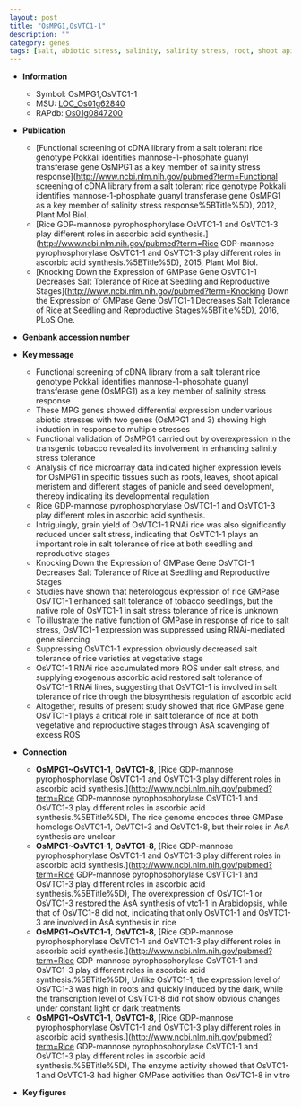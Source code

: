 ```yaml
---
layout: post
title: "OsMPG1,OsVTC1-1"
description: ""
category: genes
tags: [salt, abiotic stress, salinity, salinity stress, root, shoot apical meristem, seed, shoot, panicle, meristem, seed development, pyrophosphorylase, grain, seedling, tolerance, grain yield, yield, vegetative, salt tolerance, salt stress, reproductive, stress, stress tolerance]
---
```


* **Information**  
    + Symbol: OsMPG1,OsVTC1-1  
    + MSU: [LOC_Os01g62840](http://rice.plantbiology.msu.edu/cgi-bin/ORF_infopage.cgi?orf=LOC_Os01g62840)  
    + RAPdb: [Os01g0847200](http://rapdb.dna.affrc.go.jp/viewer/gbrowse_details/irgsp1?name=Os01g0847200)  

* **Publication**  
    + [Functional screening of cDNA library from a salt tolerant rice genotype Pokkali identifies mannose-1-phosphate guanyl transferase gene OsMPG1 as a key member of salinity stress response](http://www.ncbi.nlm.nih.gov/pubmed?term=Functional screening of cDNA library from a salt tolerant rice genotype Pokkali identifies mannose-1-phosphate guanyl transferase gene OsMPG1 as a key member of salinity stress response%5BTitle%5D), 2012, Plant Mol Biol.
    + [Rice GDP-mannose pyrophosphorylase OsVTC1-1 and OsVTC1-3 play different roles in ascorbic acid synthesis.](http://www.ncbi.nlm.nih.gov/pubmed?term=Rice GDP-mannose pyrophosphorylase OsVTC1-1 and OsVTC1-3 play different roles in ascorbic acid synthesis.%5BTitle%5D), 2015, Plant Mol Biol.
    + [Knocking Down the Expression of GMPase Gene OsVTC1-1 Decreases Salt Tolerance of  Rice at Seedling and Reproductive Stages](http://www.ncbi.nlm.nih.gov/pubmed?term=Knocking Down the Expression of GMPase Gene OsVTC1-1 Decreases Salt Tolerance of  Rice at Seedling and Reproductive Stages%5BTitle%5D), 2016, PLoS One.

* **Genbank accession number**  

* **Key message**  
    + Functional screening of cDNA library from a salt tolerant rice genotype Pokkali identifies mannose-1-phosphate guanyl transferase gene (OsMPG1) as a key member of salinity stress response
    + These MPG genes showed differential expression under various abiotic stresses with two genes (OsMPG1 and 3) showing high induction in response to multiple stresses
    + Functional validation of OsMPG1 carried out by overexpression in the transgenic tobacco revealed its involvement in enhancing salinity stress tolerance
    + Analysis of rice microarray data indicated higher expression levels for OsMPG1 in specific tissues such as roots, leaves, shoot apical meristem and different stages of panicle and seed development, thereby indicating its developmental regulation
    + Rice GDP-mannose pyrophosphorylase OsVTC1-1 and OsVTC1-3 play different roles in ascorbic acid synthesis.
    + Intriguingly, grain yield of OsVTC1-1 RNAi rice was also significantly reduced under salt stress, indicating that OsVTC1-1 plays an important role in salt tolerance of rice at both seedling and reproductive stages
    + Knocking Down the Expression of GMPase Gene OsVTC1-1 Decreases Salt Tolerance of  Rice at Seedling and Reproductive Stages
    + Studies have shown that heterologous expression of rice GMPase OsVTC1-1  enhanced salt tolerance of tobacco seedlings, but the native role of OsVTC1-1 in  salt stress tolerance of rice is unknown
    + To illustrate the native function of GMPase in response of rice to salt stress, OsVTC1-1 expression was suppressed using RNAi-mediated gene silencing
    + Suppressing OsVTC1-1 expression obviously decreased salt tolerance of rice varieties at vegetative stage
    + OsVTC1-1 RNAi rice accumulated more ROS under salt stress, and supplying exogenous ascorbic acid restored salt tolerance of OsVTC1-1 RNAi lines, suggesting that OsVTC1-1 is involved in salt tolerance of rice through the biosynthesis regulation of ascorbic acid
    + Altogether, results of present study showed that rice GMPase gene OsVTC1-1 plays  a critical role in salt tolerance of rice at both vegetative and reproductive stages through AsA scavenging of excess ROS

* **Connection**  
    + __OsMPG1~OsVTC1-1__, __OsVTC1-8__, [Rice GDP-mannose pyrophosphorylase OsVTC1-1 and OsVTC1-3 play different roles in ascorbic acid synthesis.](http://www.ncbi.nlm.nih.gov/pubmed?term=Rice GDP-mannose pyrophosphorylase OsVTC1-1 and OsVTC1-3 play different roles in ascorbic acid synthesis.%5BTitle%5D),  The rice genome encodes three GMPase homologs OsVTC1-1, OsVTC1-3 and OsVTC1-8, but their roles in AsA synthesis are unclear
    + __OsMPG1~OsVTC1-1__, __OsVTC1-8__, [Rice GDP-mannose pyrophosphorylase OsVTC1-1 and OsVTC1-3 play different roles in ascorbic acid synthesis.](http://www.ncbi.nlm.nih.gov/pubmed?term=Rice GDP-mannose pyrophosphorylase OsVTC1-1 and OsVTC1-3 play different roles in ascorbic acid synthesis.%5BTitle%5D),  The overexpression of OsVTC1-1 or OsVTC1-3 restored the AsA synthesis of vtc1-1 in Arabidopsis, while that of OsVTC1-8 did not, indicating that only OsVTC1-1 and OsVTC1-3 are involved in AsA synthesis in rice
    + __OsMPG1~OsVTC1-1__, __OsVTC1-8__, [Rice GDP-mannose pyrophosphorylase OsVTC1-1 and OsVTC1-3 play different roles in ascorbic acid synthesis.](http://www.ncbi.nlm.nih.gov/pubmed?term=Rice GDP-mannose pyrophosphorylase OsVTC1-1 and OsVTC1-3 play different roles in ascorbic acid synthesis.%5BTitle%5D),  Unlike OsVTC1-1, the expression level of OsVTC1-3 was high in roots and quickly induced by the dark, while the transcription level of OsVTC1-8 did not show obvious changes under constant light or dark treatments
    + __OsMPG1~OsVTC1-1__, __OsVTC1-8__, [Rice GDP-mannose pyrophosphorylase OsVTC1-1 and OsVTC1-3 play different roles in ascorbic acid synthesis.](http://www.ncbi.nlm.nih.gov/pubmed?term=Rice GDP-mannose pyrophosphorylase OsVTC1-1 and OsVTC1-3 play different roles in ascorbic acid synthesis.%5BTitle%5D),  The enzyme activity showed that OsVTC1-1 and OsVTC1-3 had higher GMPase activities than OsVTC1-8 in vitro

* **Key figures**  


